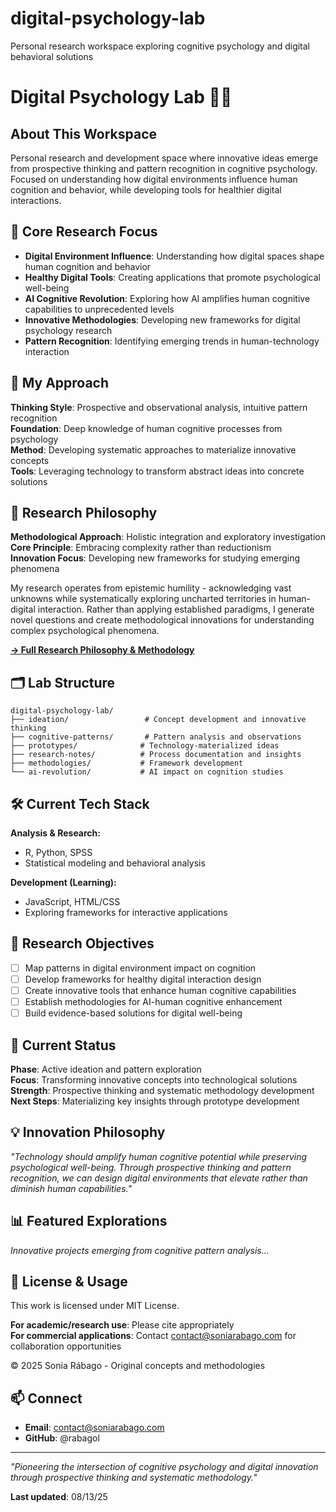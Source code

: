 # digital-psychology-lab
Personal research workspace exploring cognitive psychology and digital behavioral solutions
# Digital Psychology Lab 🧠✨

## About This Workspace
Personal research and development space where innovative ideas emerge from prospective thinking and pattern recognition in cognitive psychology. Focused on understanding how digital environments influence human cognition and behavior, while developing tools for healthier digital interactions.

## 🔬 Core Research Focus
- **Digital Environment Influence**: Understanding how digital spaces shape human cognition and behavior
- **Healthy Digital Tools**: Creating applications that promote psychological well-being
- **AI Cognitive Revolution**: Exploring how AI amplifies human cognitive capabilities to unprecedented levels
- **Innovative Methodologies**: Developing new frameworks for digital psychology research
- **Pattern Recognition**: Identifying emerging trends in human-technology interaction

## 🧬 My Approach
**Thinking Style**: Prospective and observational analysis, intuitive pattern recognition  
**Foundation**: Deep knowledge of human cognitive processes from psychology  
**Method**: Developing systematic approaches to materialize innovative concepts  
**Tools**: Leveraging technology to transform abstract ideas into concrete solutions

## 🧬 Research Philosophy

**Methodological Approach**: Holistic integration and exploratory investigation  
**Core Principle**: Embracing complexity rather than reductionism  
**Innovation Focus**: Developing new frameworks for studying emerging phenomena  

My research operates from epistemic humility - acknowledging vast unknowns while systematically exploring uncharted territories in human-digital interaction. Rather than applying established paradigms, I generate novel questions and create methodological innovations for understanding complex psychological phenomena.

**[→ Full Research Philosophy & Methodology](methodologies/research-philosophy.md)**

## 🗂️ Lab Structure
```
digital-psychology-lab/
├── ideation/                 # Concept development and innovative thinking
├── cognitive-patterns/       # Pattern analysis and observations
├── prototypes/              # Technology-materialized ideas
├── research-notes/          # Process documentation and insights
├── methodologies/           # Framework development
└── ai-revolution/           # AI impact on cognition studies
```

## 🛠️ Current Tech Stack
**Analysis & Research:**
- R, Python, SPSS
- Statistical modeling and behavioral analysis

**Development (Learning):**
- JavaScript, HTML/CSS
- Exploring frameworks for interactive applications

## 🎯 Research Objectives  
- [ ] Map patterns in digital environment impact on cognition
- [ ] Develop frameworks for healthy digital interaction design
- [ ] Create innovative tools that enhance human cognitive capabilities
- [ ] Establish methodologies for AI-human cognitive enhancement
- [ ] Build evidence-based solutions for digital well-being

## 🚧 Current Status
**Phase**: Active ideation and pattern exploration  
**Focus**: Transforming innovative concepts into technological solutions  
**Strength**: Prospective thinking and systematic methodology development  
**Next Steps**: Materializing key insights through prototype development

## 💡 Innovation Philosophy
*"Technology should amplify human cognitive potential while preserving psychological well-being. Through prospective thinking and pattern recognition, we can design digital environments that elevate rather than diminish human capabilities."*

## 📊 Featured Explorations
*Innovative projects emerging from cognitive pattern analysis...*

## 📜 License & Usage
This work is licensed under MIT License.

**For academic/research use**: Please cite appropriately  
**For commercial applications**: Contact contact@soniarabago.com for collaboration opportunities

© 2025 Sonia Rábago - Original concepts and methodologies

## 📫 Connect
- **Email**: contact@soniarabago.com
- **GitHub**: @rabagol

---
*"Pioneering the intersection of cognitive psychology and digital innovation through prospective thinking and systematic methodology."*

**Last updated**: 08/13/25
